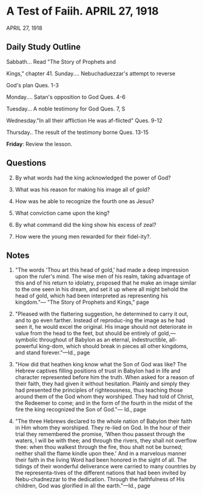 # A Test of Faiih. APRIL 27, 1918
APRIL 27, 1918

## Daily Study Outline

Sabbath... Read "The Story of Prophets and

Kings," chapter 41. Sunday.... Nebuchaduezzar's attempt to reverse

God's plan Ques. 1-3

Monday.... Satan's opposition to God Ques. 4-6

Tuesday... A noble testimony for God Ques. 7, S

Wednesday."In all their affliction He was af-flicted" Ques. 9-12

Thursday.. The result of the testimony borne Ques. 13-15

**Friday**: Review the lesson.

## Questions

2. By what words had the king acknowledged the power of God? 

4. What was his reason for making his image all of gold? 

11. How was he able to recognize the fourth one as Jesus? 

13. What conviction came upon the king? 

14. By what command did the king show his excess of zeal? 

15. How were the young men rewarded for their fidel-ity?.

## Notes

1. "The words 'Thou art this head of gold,' had made a deep impression upon the ruler's mind. The wise men of his realm, taking advantage of this and of his return to idolatry, proposed that he make an image similar to the one seen in his dream, and set it up where all might behold the head of gold, which had been interpreted as representing his kingdom."— "The Story of Prophets and Kings," page

2. "Pleased with the flattering suggestion, he determined to carry it out, and to go even farther. Instead of reproduc-ing the image as he had seen it, he would excel the original. His image should not deteriorate in value from the head to the feet, but should be entirely of gold,—symbolic throughout of Babylon as an eternal, indestructible, all-powerful king-dom, which should break in pieces all other kingdoms, and stand forever."—Id., page

4. "How did that heathen king know what the Son of God was like? The Hebrew captives filling positions of trust in Babylon had in life and character represented before him the truth. When asked for a reason of their faith, they had given it without hesitation. Plainly and simply they had presented the principles of righteousness, thus teaching those around them of the God whom they worshiped. They had told of Christ, the Redeemer to come; and in the form of the fourth in the midst of the fire the king recognized the Son of God."— Id., page

6. "The three Hebrews declared to the whole nation of Babylon their faith in Him whom they worshiped. They re-lied on God. In the hour of their trial they remembered the promise, 'When thou passest through the waters, I will be with thee; and through the rivers, they shall not overflow thee: when thou walkest through the fire, thou shalt not be burned; neither shall the flame kindle upon thee.' And in a marvelous manner their faith in the living Word had been honored in the sight of all. The tidings of their wonderful deliverance were carried to many countries by the representa-tives of the different nations that had been invited by Nebu-chadnezzar to the dedication. Through the faithfulness of His children, God was glorified in all the earth."—Id., page
